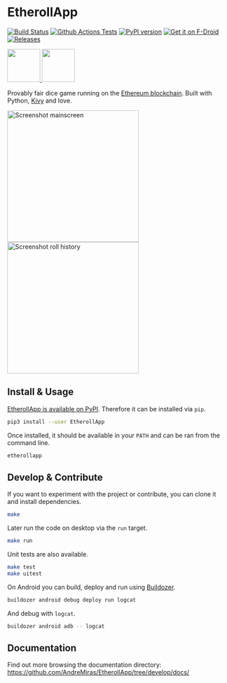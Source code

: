 # EtherollApp

[![Build Status](https://secure.travis-ci.org/AndreMiras/EtherollApp.png?branch=develop)](http://travis-ci.org/AndreMiras/EtherollApp)
[![Github Actions Tests](https://github.com/AndreMiras/EtherollApp/workflows/Tests/badge.svg)](https://github.com/AndreMiras/EtherollApp/actions?query=workflow%3ATests)
[![PyPI version](https://badge.fury.io/py/EtherollApp.svg)](https://badge.fury.io/py/EtherollApp)
[![Get it on F-Droid](https://img.shields.io/f-droid/v/com.github.andremiras.etheroll.svg)](https://f-droid.org/en/packages/com.github.andremiras.etheroll)
[![Releases](https://img.shields.io/github/release/andremiras/EtherollApp.svg?logo=github)](https://github.com/AndreMiras/EtherollApp/releases)

<a href="https://f-droid.org/packages/com.github.andremiras.etheroll">
  <img src="https://fdroid.gitlab.io/artwork/badge/get-it-on.png" height="75">
</a>
<a href="https://github.com/AndreMiras/EtherollApp/releases/tag/v2020.0322">
  <img src="https://www.livenettv.to/img/landing-page-1/google-play.png" height="75">
</a>

Provably fair dice game running on the [Ethereum blockchain](https://etheroll.com/#/smart-contract).
Built with Python, [Kivy](https://github.com/kivy/kivy) and love.

<img src="https://i.imgur.com/ORa0iTG.png" alt="Screenshot mainscreen" width="300"> <img src="https://i.imgur.com/Imwuifi.png" alt="Screenshot roll history" width="300">


## Install & Usage
[EtherollApp is available on PyPI](https://pypi.org/project/EtherollApp/).
Therefore it can be installed via `pip`.
```sh
pip3 install --user EtherollApp
```
Once installed, it should be available in your `PATH` and can be ran from the command line.
```sh
etherollapp
```

## Develop & Contribute
If you want to experiment with the project or contribute, you can clone it and install dependencies.
```sh
make
```
Later run the code on desktop via the `run` target.
```sh
make run
```
Unit tests are also available.
```sh
make test
make uitest
```
On Android you can build, deploy and run using [Buildozer](https://github.com/kivy/buildozer).
```sh
buildozer android debug deploy run logcat
```
And debug with `logcat`.
```sh
buildozer android adb -- logcat
```

## Documentation
Find out more browsing the documentation directory:
https://github.com/AndreMiras/EtherollApp/tree/develop/docs/
